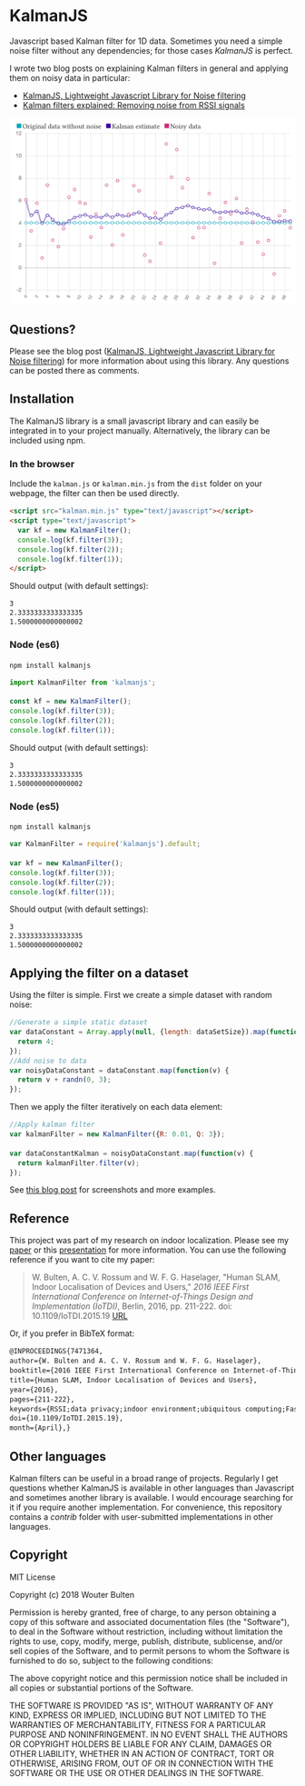 # KalmanJS

Javascript based Kalman filter for 1D data. Sometimes you need a simple noise filter without any dependencies; for those cases *KalmanJS* is perfect.

I wrote two blog posts on explaining Kalman filters in general and applying them on noisy data in particular:

* [KalmanJS, Lightweight Javascript Library for Noise filtering](https://www.wouterbulten.nl/blog/tech/lightweight-javascript-library-for-noise-filtering/)
* [Kalman filters explained: Removing noise from RSSI signals](https://www.wouterbulten.nl/blog/tech/kalman-filters-explained-removing-noise-from-rssi-signals/)

![Kalman filter applied to a noisy dataset.](/resources/kalman-example.png?raw=true "Kalman filter applied to a noisy dataset.")

## Questions?

Please see the blog post ([KalmanJS, Lightweight Javascript Library for Noise filtering](https://wouterbulten.nl/blog/tech/lightweight-javascript-library-for-noise-filtering/)) for more information about using this library. Any questions can be posted there as comments.

## Installation

The KalmanJS library is a small javascript library and can easily be integrated in to your project manually. Alternatively, the library can be included using npm.

### In the browser

Include the `kalman.js` or `kalman.min.js` from the `dist` folder on your webpage, the filter can then be used directly.

```html
<script src="kalman.min.js" type="text/javascript"></script>
<script type="text/javascript">
  var kf = new KalmanFilter();
  console.log(kf.filter(3));
  console.log(kf.filter(2));
  console.log(kf.filter(1));
</script>
```

Should output (with default settings):

```
3
2.3333333333333335
1.5000000000000002
```

### Node (es6)
`npm install kalmanjs`

```javascript
import KalmanFilter from 'kalmanjs';

const kf = new KalmanFilter();
console.log(kf.filter(3));
console.log(kf.filter(2));
console.log(kf.filter(1));
```

Should output (with default settings):

```
3
2.3333333333333335
1.5000000000000002
```

### Node (es5)
`npm install kalmanjs`

```javascript
var KalmanFilter = require('kalmanjs').default;

var kf = new KalmanFilter();
console.log(kf.filter(3));
console.log(kf.filter(2));
console.log(kf.filter(1));

```

Should output (with default settings):

```
3
2.3333333333333335
1.5000000000000002
```

## Applying the filter on a dataset

Using the filter is simple. First we create a simple dataset with random noise:

```javascript
//Generate a simple static dataset
var dataConstant = Array.apply(null, {length: dataSetSize}).map(function() {
  return 4;
});
//Add noise to data
var noisyDataConstant = dataConstant.map(function(v) {
  return v + randn(0, 3);
});
```

Then we apply the filter iteratively on each data element:

```javascript
//Apply kalman filter
var kalmanFilter = new KalmanFilter({R: 0.01, Q: 3});

var dataConstantKalman = noisyDataConstant.map(function(v) {
  return kalmanFilter.filter(v);
});
```

See [this blog post](https://wouterbulten.nl/blog/tech/lightweight-javascript-library-for-noise-filtering/) for screenshots and more examples.

## Reference

This project was part of my research on indoor localization. Please see my [paper](http://ieeexplore.ieee.org/document/7471364) or this [presentation](https://www.wouterbulten.nl/blog/tech/iotdi-ic2e-conference-presentation-human-slam/) for more information. You can use the following reference if you want to cite my paper:

> W. Bulten, A. C. V. Rossum and W. F. G. Haselager, "Human SLAM, Indoor Localisation of Devices and Users," *2016 IEEE First International Conference on Internet-of-Things Design and Implementation (IoTDI)*, Berlin, 2016, pp. 211-222. doi: 10.1109/IoTDI.2015.19 [URL](http://ieeexplore.ieee.org/document/7471364)

Or, if you prefer in BibTeX format:

```tex
@INPROCEEDINGS{7471364,
author={W. Bulten and A. C. V. Rossum and W. F. G. Haselager},
booktitle={2016 IEEE First International Conference on Internet-of-Things Design and Implementation (IoTDI)},
title={Human SLAM, Indoor Localisation of Devices and Users},
year={2016},
pages={211-222},
keywords={RSSI;data privacy;indoor environment;ubiquitous computing;FastSLAM;RSSI update;SLAC algorithm;device RSSI;device indoor localisation;device location;device position;environment noise;human SLAM;nontrivial environment;received signal strength indicator;simultaneous localisation and configuration;smart space;user indoor localisation;user motion data;user privacy;Estimation;Performance evaluation;Privacy;Simultaneous localization and mapping;Privacy;Simultaneous localization and mapping;Smart Homes;Ubiquitous computing;Wireless sensor networks},
doi={10.1109/IoTDI.2015.19},
month={April},}
```

## Other languages

Kalman filters can be useful in a broad range of projects. Regularly I get questions whether KalmanJS is available in other languages than Javascript and sometimes another library is available. I would encourage searching for it if you require another implementation. For convenience, this repository contains a *contrib* folder with user-submitted implementations in other languages.

## Copyright

MIT License

Copyright (c) 2018 Wouter Bulten

Permission is hereby granted, free of charge, to any person obtaining a copy
of this software and associated documentation files (the "Software"), to deal
in the Software without restriction, including without limitation the rights
to use, copy, modify, merge, publish, distribute, sublicense, and/or sell
copies of the Software, and to permit persons to whom the Software is
furnished to do so, subject to the following conditions:

The above copyright notice and this permission notice shall be included in all
copies or substantial portions of the Software.

THE SOFTWARE IS PROVIDED "AS IS", WITHOUT WARRANTY OF ANY KIND, EXPRESS OR
IMPLIED, INCLUDING BUT NOT LIMITED TO THE WARRANTIES OF MERCHANTABILITY,
FITNESS FOR A PARTICULAR PURPOSE AND NONINFRINGEMENT. IN NO EVENT SHALL THE
AUTHORS OR COPYRIGHT HOLDERS BE LIABLE FOR ANY CLAIM, DAMAGES OR OTHER
LIABILITY, WHETHER IN AN ACTION OF CONTRACT, TORT OR OTHERWISE, ARISING FROM,
OUT OF OR IN CONNECTION WITH THE SOFTWARE OR THE USE OR OTHER DEALINGS IN THE
SOFTWARE.
